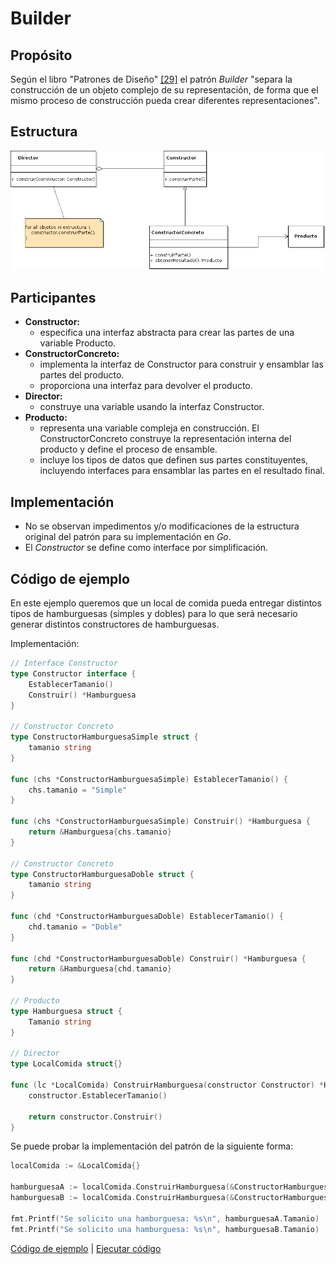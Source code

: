 # Builder

## Propósito

Según el libro "Patrones de Diseño" [\[29\]](../../../recursos.md) el patrón _Builder_ "separa la construcción de un objeto complejo de su representación, de forma que el mismo proceso de construcción pueda crear diferentes representaciones".

## Estructura

![](../../../.gitbook/assets/builder.png)

## Participantes

* **Constructor:**
  * especifica una interfaz abstracta para crear las partes de una variable Producto.
* **ConstructorConcreto:**
  * implementa la interfaz de Constructor para construir y ensamblar las partes del producto.
  * proporciona una interfaz para devolver el producto.
* **Director:**
  * construye una variable usando la interfaz Constructor.
* **Producto:**
  * representa una variable compleja en construcción. El ConstructorConcreto construye la representación interna del producto y define el proceso de ensamble.
  * incluye los tipos de datos que definen sus partes constituyentes, incluyendo interfaces para ensamblar las partes en el resultado final.

## Implementación

* No se observan impedimentos y/o modificaciones de la estructura original del patrón para su implementación en _Go_.
* El _Constructor_ se define como interface por simplificación.

## Código de ejemplo

En este ejemplo queremos que un local de comida pueda entregar distintos tipos de hamburguesas \(simples y dobles\) para lo que será necesario generar distintos constructores de hamburguesas.

Implementación:

```go
// Interface Constructor
type Constructor interface {
    EstablecerTamanio()
    Construir() *Hamburguesa
}

// Constructor Concreto
type ConstructorHamburguesaSimple struct {
    tamanio string
}

func (chs *ConstructorHamburguesaSimple) EstablecerTamanio() {
    chs.tamanio = "Simple"
}

func (chs *ConstructorHamburguesaSimple) Construir() *Hamburguesa {
    return &Hamburguesa{chs.tamanio}
}

// Constructor Concreto
type ConstructorHamburguesaDoble struct {
    tamanio string
}

func (chd *ConstructorHamburguesaDoble) EstablecerTamanio() {
    chd.tamanio = "Doble"
}

func (chd *ConstructorHamburguesaDoble) Construir() *Hamburguesa {
    return &Hamburguesa{chd.tamanio}
}

// Producto
type Hamburguesa struct {
    Tamanio string
}

// Director
type LocalComida struct{}

func (lc *LocalComida) ConstruirHamburguesa(constructor Constructor) *Hamburguesa {
    constructor.EstablecerTamanio()

    return constructor.Construir()
}
```

Se puede probar la implementación del patrón de la siguiente forma:

```go
localComida := &LocalComida{}

hamburguesaA := localComida.ConstruirHamburguesa(&ConstructorHamburguesaSimple{})
hamburguesaB := localComida.ConstruirHamburguesa(&ConstructorHamburguesaDoble{})

fmt.Printf("Se solicito una hamburguesa: %s\n", hamburguesaA.Tamanio)
fmt.Printf("Se solicito una hamburguesa: %s\n", hamburguesaB.Tamanio)
```

[Código de ejemplo](https://github.com/danielspk/designpatternsingo/tree/master/patrones/creacionales/builder) \| [Ejecutar código](https://play.golang.org/p/5dPp1a1Yaw_F)

